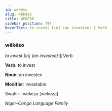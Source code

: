 ```yaml
---
id: wëkëso
slug: wëkëso
title: WËKËSO
sidebar_position: 747
hoverText: to invest [in] (an investee) § Verb
---
```


### wëkëso

*to invest [in] (an investee)* **§** Verb

**Verb**: to invest

**Noun**: an investee

**Modifier**: investable

Swahili -wekeza [wekeza]

*Niger-Congo Language Family*
